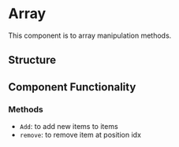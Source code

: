 Array
===============
This component is to array manipulation methods.

## Structure

Component Functionality
---------
### Methods
- `Add`: to add new  items to items 
- `remove`: to remove item at position idx
